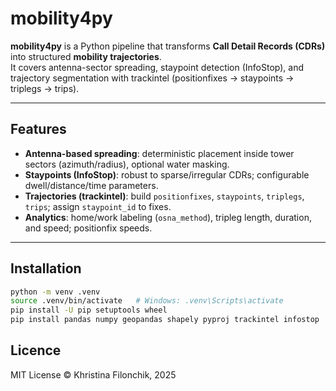 # mobility4py

**mobility4py** is a Python pipeline that transforms **Call Detail Records (CDRs)** into structured **mobility trajectories**.  
It covers antenna-sector spreading, staypoint detection (InfoStop), and trajectory segmentation with trackintel (positionfixes → staypoints → triplegs → trips).

---

## Features
- **Antenna-based spreading**: deterministic placement inside tower sectors (azimuth/radius), optional water masking.
- **Staypoints (InfoStop)**: robust to sparse/irregular CDRs; configurable dwell/distance/time parameters.
- **Trajectories (trackintel)**: build `positionfixes`, `staypoints`, `triplegs`, `trips`; assign `staypoint_id` to fixes.
- **Analytics**: home/work labeling (`osna_method`), tripleg length, duration, and speed; positionfix speeds.

---

## Installation

```bash
python -m venv .venv
source .venv/bin/activate   # Windows: .venv\Scripts\activate
pip install -U pip setuptools wheel
pip install pandas numpy geopandas shapely pyproj trackintel infostop
```
## Licence
MIT License © Khristina Filonchik, 2025

